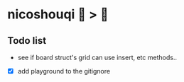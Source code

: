 # nicoshouqi 🐀 > 🐘

## Todo list
* see if board struct's grid can use insert, etc methods..
* [x] add playground to the gitignore
